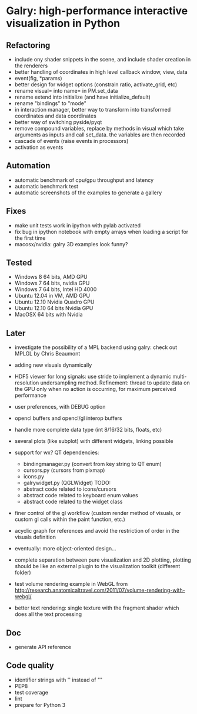 Galry: high-performance interactive visualization in Python
===========================================================


Refactoring
-----------

  * include ony shader snippets in the scene, and include shader creation
    in the renderers
  * better handling of coordinates in high level callback
        window, view, data
  * event(fig, *params)
  * better design for widget options (constrain ratio, activate_grid, etc)
  * rename visual= into name= in PM.set_data
  * rename extend into initialize (and have initialize_default)
  * rename "bindings" to "mode"
  * in interaction manager, better way to transform into transformed coordinates
    and data coordinates
  * better way of switching pyside/pyqt
  * remove compound variables, replace by methods in visual which take
    arguments as inputs and call set_data. the variables are then recorded
  * cascade of events (raise events in processors)
  * activation as events


Automation
----------
  
  * automatic benchmark of cpu/gpu throughput and latency
  * automatic benchmark test
  * automatic screenshots of the examples to generate a gallery

  
Fixes
-----

  * make unit tests work in ipython with pylab activated
  * fix bug in ipython notebook with empty arrays when loading a script
    for the first time
  * macosx/nvidia: galry 3D examples look funny?
    
  
Tested
------

  * Windows 8 64 bits, AMD GPU
  * Windows 7 64 bits, nvidia GPU
  * Windows 7 64 bits, Intel HD 4000
  * Ubuntu 12.04 in VM, AMD GPU
  * Ubuntu 12.10 Nvidia Quadro GPU
  * Ubuntu 12.10 64 bits Nvidia GPU
  * MacOSX 64 bits with Nvidia


Later
-----

  * investigate the possibility of a MPL backend using galry: check out
    MPLGL by Chris Beaumont
  * adding new visuals dynamically
  * HDF5 viewer for long signals: use stride to implement a dynamic 
    multi-resolution undersampling method.
    Refinement: thread to update data on the GPU only when no action is occurring,
    for maximum perceived performance
  * user preferences, with DEBUG option
  * opencl buffers and opencl/gl interop buffers
  * handle more complete data type (int 8/16/32 bits, floats, etc)  
  * several plots (like subplot) with different widgets, linking possible
  * support for wx?
    QT dependencies:
      * bindingmanager.py (convert from key string to 
        QT enum)
      * cursors.py (cursors from pixmap)
      * icons.py
      * galrywidget.py (QGLWidget)
    TODO:
      * abstract code related to icons/cursors
      * abstract code related to keyboard enum values      
      * abstract code related to the widget class
  
  * finer control of the gl workflow (custom render method of visuals, or 
    custom gl calls within the paint function, etc.)
  * acyclic graph for references and avoid the restriction of order in
    the visuals definition
  * eventually: more object-oriented design...
  * complete separation between pure visualization and 2D plotting,
    plotting should be like an external plugin to the visualization toolkit
    (different folder)
  * test volume rendering example in WebGL from
    http://research.anatomicaltravel.com/2011/07/volume-rendering-with-webgl/
  * better text rendering: single texture with the fragment shader which
    does all the text processing
  
Doc
---

  * generate API reference

  
Code quality
------------

  * identifier strings with '' instead of ""
  * PEP8
  * test coverage
  * lint
  * prepare for Python 3

  
